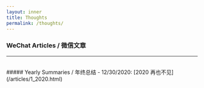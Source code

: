 ```yaml
---
layout: inner
title: Thoughts
permalink: /thoughts/
---
```

### WeChat Articles / 微信文章

****
<br/>
##### Yearly Summaries / 年终总结
- 12/30/2020: [2020 再也不见](/articles/1_2020.html)
